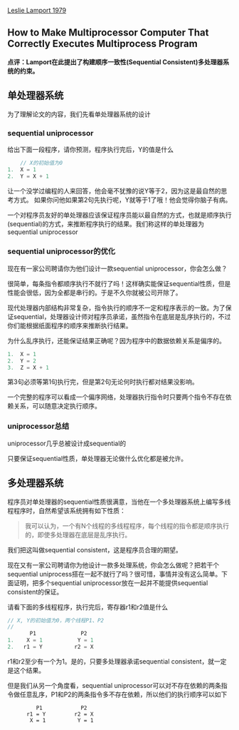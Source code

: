 [Leslie Lamport 1979](http://research.microsoft.com/en-us/um/people/lamport/pubs/multi.pdf)

How to Make Multiprocessor Computer That Correctly Executes Multiprocess Program
----

**点评：Lamport在此提出了构建顺序一致性(Sequential Consistent)多处理器系统的约束。**

## 单处理器系统

为了理解论文的内容，我们先看单处理器系统的设计

### sequential uniprocessor

给出下面一段程序，请你预测，程序执行完后，Y的值是什么
```c++
    // X的初始值为0
1.  X = 1
2.  Y = X + 1
```
让一个没学过编程的人来回答，他会毫不犹豫的说Y等于2，因为这是最自然的思考方式。
如果你问他如果第2句先执行呢，Y就等于1了哦！他会觉得你脑子有病。

一个对程序员友好的单处理器应该保证程序员能以最自然的方式，也就是顺序执行(sequential)的方式，来推断程序执行的结果。我们称这样的单处理器为sequential uniprocessor

### sequential uniprocessor的优化

现在有一家公司聘请你为他们设计一款sequential uniprocessor，你会怎么做？

很简单，每条指令都顺序执行不就行了吗！这样确实能保证sequential性质，但是性能会很低，因为全都是串行的。于是不久你就被公司开除了。

现代处理器内部结构非常复杂，指令执行的顺序不一定和程序表示的一致。为了保证sequential，处理器设计师对程序员承诺，虽然指令在底层是乱序执行的，不过你们能根据纸面程序的顺序来推断执行结果。

为什么乱序执行，还能保证结果正确呢？因为程序中的数据依赖关系是偏序的。

```c++
1.  X = 1
2.  Y = 2
3.  Z = X + 1
```
第3句必须等第1句执行完，但是第2句无论何时执行都对结果没影响。

一个完整的程序可以看成一个偏序网络，处理器执行指令时只要两个指令不存在依赖关系，可以随意决定执行顺序。

### uniprocessor总结

uniprocessor几乎总被设计成sequential的

只要保证sequential性质，单处理器无论做什么优化都是被允许。


## 多处理器系统

程序员对单处理器的sequential性质很满意，当他在一个多处理器系统上编写多线程程序时，自然希望该系统拥有如下性质：

> 我可以认为，一个有N个线程的多线程程序，每个线程的指令都是顺序执行的，即使多处理器在底层是乱序执行。

我们把这叫做sequential consistent，这是程序员合理的期望。

现在又有一家公司聘请你为他设计一款多处理系统，你会怎么做呢？把若干个sequential uniprocess搭在一起不就行了吗？很可惜，事情并没有这么简单。下面证明，把多个sequential uniprocessor放在一起并不能提供sequential consistent的保证。

请看下面的多线程程序，执行完后，寄存器r1和r2值是什么

```c++
// X, Y的初始值为0，两个线程P1、P2
//
       P1              P2
1.    X = 1           Y = 1
2.   r1 = Y          r2 = X
```

r1和r2至少有一个为1。是的，只要多处理器承诺sequential consistent，就一定是这个结果。

但是我们从另一个角度看，sequential uniprocessor可以对不存在依赖的两条指令做任意乱序，P1和P2的两条指令多不存在依赖，所以他们的执行顺序可以如下

```
         P1            P2
      r1 = Y         r2 = X
       X = 1          Y = 1
```
